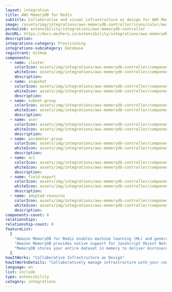 ```yaml
---
layout: integration
title: AWS MemoryDB for Redis
subtitle: Collaborative and visual infrastructure as design for AWS MemoryDB for Redis
image: /assets/img/integrations/aws-memorydb-controller/icons/color/aws-memorydb-controller-color.svg
permalink: extensibility/integrations/aws-memorydb-controller
docURL: https://docs.meshery.io/extensibility/integrations/aws-memorydb-controller
description:
integrations-category: Provisioning
integrations-subcategory: Database
registrant: GitHub
components:
  - name: cluster
    colorIcon: assets/img/integrations/aws-memorydb-controller/components/cluster/icons/color/cluster-color.svg
    whiteIcon: assets/img/integrations/aws-memorydb-controller/components/cluster/icons/white/cluster-white.svg
    description:
  - name: snapshot
    colorIcon: assets/img/integrations/aws-memorydb-controller/components/snapshot/icons/color/snapshot-color.svg
    whiteIcon: assets/img/integrations/aws-memorydb-controller/components/snapshot/icons/white/snapshot-white.svg
    description:
  - name: subnet-group
    colorIcon: assets/img/integrations/aws-memorydb-controller/components/subnet-group/icons/color/subnet-group-color.svg
    whiteIcon: assets/img/integrations/aws-memorydb-controller/components/subnet-group/icons/white/subnet-group-white.svg
    description:
  - name: user
    colorIcon: assets/img/integrations/aws-memorydb-controller/components/user/icons/color/user-color.svg
    whiteIcon: assets/img/integrations/aws-memorydb-controller/components/user/icons/white/user-white.svg
    description:
  - name: parameter-group
    colorIcon: assets/img/integrations/aws-memorydb-controller/components/parameter-group/icons/color/parameter-group-color.svg
    whiteIcon: assets/img/integrations/aws-memorydb-controller/components/parameter-group/icons/white/parameter-group-white.svg
    description:
  - name: acl
    colorIcon: assets/img/integrations/aws-memorydb-controller/components/acl/icons/color/acl-color.svg
    whiteIcon: assets/img/integrations/aws-memorydb-controller/components/acl/icons/white/acl-white.svg
    description:
  - name: field-export
    colorIcon: assets/img/integrations/aws-memorydb-controller/components/field-export/icons/color/field-export-color.svg
    whiteIcon: assets/img/integrations/aws-memorydb-controller/components/field-export/icons/white/field-export-white.svg
    description:
  - name: adopted-resource
    colorIcon: assets/img/integrations/aws-memorydb-controller/components/adopted-resource/icons/color/adopted-resource-color.svg
    whiteIcon: assets/img/integrations/aws-memorydb-controller/components/adopted-resource/icons/white/adopted-resource-white.svg
    description:
components-count: 8
relationships:
relationship-count: 0
featureList:
  [
    "Amazon MemoryDB for Redis enables machine learning (ML) and generative artificial intelligence (AI) models to work with data stored in Amazon MemoryDB in real-time and without moving your data.",
    "Amazon MemoryDB provides native support for JavaScript Object Notation (JSON) documents in addition to the data structures included in open source Redis, at no additional cost.",
    "MemoryDB stores your entire dataset in memory to deliver microsecond read latency, single-digit millisecond write latency, and high throughput. It can handle more than 13 trillion requests per day and support peaks of 160 million requests per second.",
  ]
howItWorks: "Collaborative Infrastructure as Design"
howItWorksDetails: "Collaboratively manage infrastructure with your coworkers synchronously sharing the same designs."
language: en
list: include
type: extensibility
category: integrations
---
```

